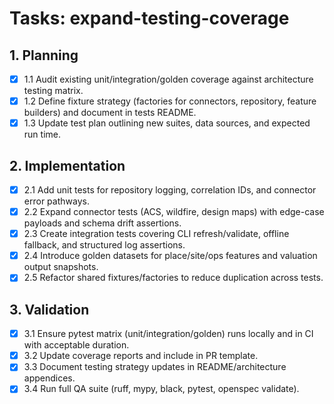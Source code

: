 # Tasks: expand-testing-coverage

## 1. Planning

- [x] 1.1 Audit existing unit/integration/golden coverage against architecture testing matrix.
- [x] 1.2 Define fixture strategy (factories for connectors, repository, feature builders) and document in tests README.
- [x] 1.3 Update test plan outlining new suites, data sources, and expected run time.

## 2. Implementation

- [x] 2.1 Add unit tests for repository logging, correlation IDs, and connector error pathways.
- [x] 2.2 Expand connector tests (ACS, wildfire, design maps) with edge-case payloads and schema drift assertions.
- [x] 2.3 Create integration tests covering CLI refresh/validate, offline fallback, and structured log assertions.
- [x] 2.4 Introduce golden datasets for place/site/ops features and valuation output snapshots.
- [x] 2.5 Refactor shared fixtures/factories to reduce duplication across tests.

## 3. Validation

- [x] 3.1 Ensure pytest matrix (unit/integration/golden) runs locally and in CI with acceptable duration.
- [x] 3.2 Update coverage reports and include in PR template.
- [x] 3.3 Document testing strategy updates in README/architecture appendices.
- [x] 3.4 Run full QA suite (ruff, mypy, black, pytest, openspec validate).
